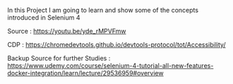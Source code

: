 In this Project I am going to learn and show some of the concepts introduced in Selenium 4

Source : https://youtu.be/yde_rMPVFmw

CDP : https://chromedevtools.github.io/devtools-protocol/tot/Accessibility/

Backup Source for further Studies : https://www.udemy.com/course/selenium-4-tutorial-all-new-features-docker-integration/learn/lecture/29536959#overview 
